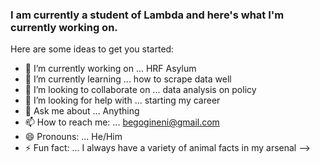 ### I am currently a student of Lambda and here's what I'm currently working on.



Here are some ideas to get you started:

- 🔭 I’m currently working on ... HRF Asylum
- 🌱 I’m currently learning ... how to scrape data well
- 👯 I’m looking to collaborate on ... data analysis on policy
- 🤔 I’m looking for help with ... starting my career
- 💬 Ask me about ... Anything
- 📫 How to reach me: ... begogineni@gmail.com
- 😄 Pronouns: ... He/Him
- ⚡ Fun fact: ... I always have a variety of animal facts in my arsenal
-->
